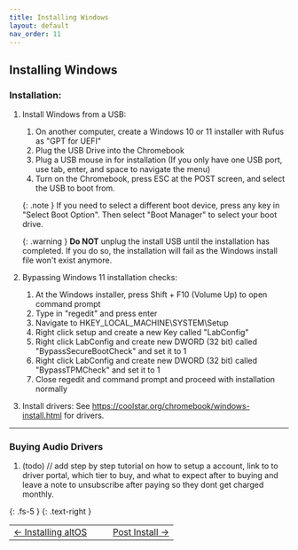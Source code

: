 ```yaml
---
title: Installing Windows
layout: default
nav_order: 11
---
```


## Installing Windows

### Installation:

1. Install Windows from a USB:
    1. On another computer, create a Windows 10 or 11 installer with Rufus as "GPT for UEFI"
    2. Plug the USB Drive into the Chromebook
    3. Plug a USB mouse in for installation (If you only have one USB port, use tab, enter, and space to navigate the menu)
    4. Turn on the Chromebook, press ESC at the POST screen, and select the USB to boot from.

    {: .note }
    If you need to select a different boot device, press any key in "Select Boot Option". Then select "Boot Manager" to select your boot drive.

   {: .warning }
    **Do NOT** unplug the install USB until the installation has completed. If you do so, the installation will fail as the Windows install file won't exist anymore.

3. Bypassing Windows 11 installation checks:
    1. At the Windows installer, press Shift + F10 (Volume Up) to open command prompt  
    2. Type in "regedit" and press enter
    3. Navigate to HKEY_LOCAL_MACHINE\SYSTEM\Setup
    4. Right click setup and create a new Key called "LabConfig"
    5. Right click LabConfig and create new DWORD (32 bit) called "BypassSecureBootCheck" and set it to 1
    6. Right click LabConfig and create new DWORD (32 bit) called "BypassTPMCheck" and set it to 1
    7. Close regedit and command prompt and proceed with installation normally

4. Install drivers:
   See https://coolstar.org/chromebook/windows-install.html for drivers.

---

### Buying Audio Drivers

1. (todo)
   // add step by step tutorial on how to setup a account, link to to driver portal, which tier to buy, and what to expect after to buying and leave a note to unsubscribe after paying so they dont get charged monthly.



{: .fs-5 }
{: .text-right }

<table>
<tr>
<td width="50%" style="text-align: left">
<a href="altos.html">← Installing altOS</a> 
</td>
<td width="50%" style="text-align: right">
<a href="post-install.html">Post Install →</a> 
</td>
</tr>
</table>
